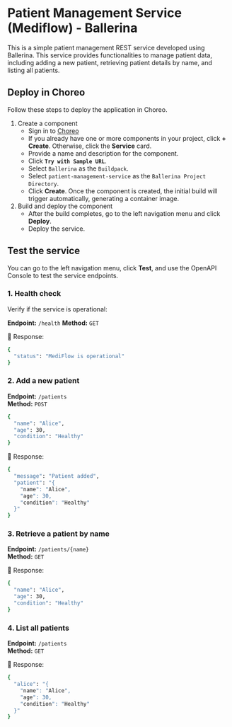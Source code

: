 # Patient Management Service (Mediflow) - Ballerina

This is a simple patient management REST service developed using Ballerina. This service provides functionalities to manage patient data, including adding a new patient, retrieving patient details by name, and listing all patients.

## Deploy in Choreo

Follow these steps to deploy the application in Choreo.

1. Create a component
     - Sign in to [Choreo](https://wso2.com/choreo/)
     - If you already have one or more components in your project, click **+ Create**. Otherwise, click the **Service** card. 
     - Provide a name and description for the component.
     - Click **`Try with Sample URL`**.
     - Select `Ballerina` as the `Buildpack`.
     - Select `patient-management-service` as the `Ballerina Project Directory`.
     - Click **Create**. Once the component is created, the initial build will trigger automatically, generating a container image.
2. Build and deploy the component
     - After the build completes, go to the left navigation menu and click **Deploy**. 
     - Deploy the service.

## Test the service
You can go to the left navigation menu, click **Test**, and use the OpenAPI Console to test the service endpoints.

### 1. Health check
Verify if the service is operational:

**Endpoint:** `/health`
**Method:** `GET`

📌 Response:
```bash
{
  "status": "MediFlow is operational"
}
```

### 2. Add a new patient

**Endpoint:** `/patients`  
**Method:** `POST` 

```bash
{
  "name": "Alice",
  "age": 30,
  "condition": "Healthy"
}
```
📌 Response:
```bash
{
  "message": "Patient added",
  "patient": "{
    "name": "Alice",
    "age": 30,
    "condition": "Healthy"
  }"
}
```
### 3. Retrieve a patient by name

**Endpoint:** `/patients/{name}`  
**Method:** `GET`  

📌 Response:
```bash
{
  "name": "Alice",
  "age": 30,
  "condition": "Healthy"
}
```

### 4. List all patients

**Endpoint:** `/patients`  
**Method:** `GET`  

📌 Response:
```bash
{
  "alice": "{
    "name": "Alice",
    "age": 30,
    "condition": "Healthy"
  }"
}
```
